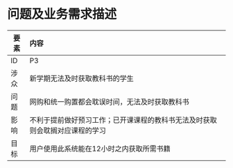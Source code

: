 # 问题及业务需求描述






| 要素 | 内容 |
| --- | :--- |
| ID | P3 |
| 涉众 | 新学期无法及时获取教科书的学生 |
| 问题 | 网购和统一购置都会耽误时间，无法及时获取教科书 |
| 影响 | 不利于提前做好预习工作；已开课课程的教科书无法及时获取则会耽搁对应课程的学习 |
| 目标 | 用户使用此系统能在12小时之内获取所需书籍 |




